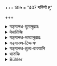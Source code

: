 +++
title = "407 गर्भिणी तु"

+++

<details><summary>गङ्गानथ-मूलानुवादः</summary>

But a woman who is pregnant two months or more, an ascetic, a hermit, and brāhmaṇas in holy orders shall not be made to pay the toll at a ferry-crossing.—(407)
</details>

<details><summary>मेधातिथिः</summary>

द्वाभ्यां मासाभ्याम् ऋतुदर्शनस्य व्यक्तगर्भा स्त्री भवति । तस्या अनुग्राह्यत्वात् तरपणो न ग्राह्यः । **प्रव्रजितश्** चतुर्थाश्रमी । **मुनिस्** तापसः । **ब्राह्मणा लिङ्गिनो** ब्रह्मचारिणः । ब्राह्मणग्रहणं विशेषणम् । तेन बाह्यप्रव्रज्यालिङ्गधरिणां नैष विधिः । तरप्रयोजनं **तारिकं** पणादि तरनिमित्तं न दाप्याः । वृत्तानुरोधात् **तारिकम्** इति सिद्धे **तर**ग्रहणम् ॥ ८.४०७ ॥
</details>

<details><summary>गङ्गानथ-भाष्यानुवादः</summary>

If two months have elapsed since the last monthly course, it is a sign that the woman is pregnant, such a woman deserves kindly treatment; hence no ferry-toll is to be realised from her.

‘*Ascetic*’—belonging to the fourth order.

‘*Hermit*’—living in the forest and performing austerities.

*Brāhmaṇas in holy orders*’— the term ‘*brāhmaṇa*’ has been added as a
qualification; hence the rule does not apply to those who only bear the garb of asceticism.

‘*Toll*’—fare for crossing, in the form of a ‘*paṇa*’ and so forth.

This they shall not be made to pay.

Having mentioned ‘toll’ already, the author has added the term ‘*at a ferry-crossing*’ only in consideration of metrical exigencies.—(407)
</details>

<details><summary>गङ्गानथ-टिप्पन्यः</summary>

This verse is quoted in *Aparārka* (p. 835), which adds that this is an exception to the preceding rules;—aṇd in *Vyavahāra-Bālambhaṭṭī* (p. 957).
</details>

<details><summary>गङ्गानथ-तुल्य-वाक्यानि</summary>

*Nārada* (18.38).—‘The Brāhmaṇa has the right to cross rivers without
paying toll, and to be conveyed to the other side before others. When engaged in trading, if he uses a ferry boat, he shall have to pay no toll.’

*Viṣṇu* (5.132-133).—‘A ferry-man, or a toll-official, who takes a fare
or toll from a student or an ascetic or a renunciate, or a pregnant woman, or one going on pilgrimage,—shall he fined 10 Paṇas,—and he shall restore the toll to them.’
</details>

<details><summary>भारुचिः</summary>

प्रतीतार्थः श्लोकः ॥ ८.४०५ ॥
</details>

<details><summary>Bühler</summary>

407	But a woman who has been pregnant two months or more, an ascetic, a hermit in the forest, and Brahmanas who are students of the Veda, shall not be made to pay toll at a ferry.
</details>
